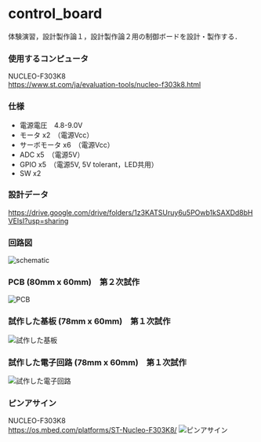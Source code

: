 # control_board

体験演習，設計製作論１，設計製作論２用の制御ボードを設計・製作する．

### 使用するコンピュータ
NUCLEO-F303K8  
https://www.st.com/ja/evaluation-tools/nucleo-f303k8.html

### 仕様
- 電源電圧　4.8-9.0V
- モータ x2　（電源Vcc）
- サーボモータ x6　（電源Vcc）
- ADC x5　（電源5V）
- GPIO x5　（電源5V, 5V tolerant，LED共用）
- SW x2 

### 設計データ
https://drive.google.com/drive/folders/1z3KATSUruy6u5POwb1kSAXDd8bHVEIsI?usp=sharing

### 回路図
![schematic](https://user-images.githubusercontent.com/5755200/76876321-1d68d400-68b5-11ea-8c4b-60103e7d5fce.png)

### PCB (80mm x 60mm)　第２次試作
![PCB](https://user-images.githubusercontent.com/5755200/77709650-240eee00-700f-11ea-80ff-068650c9eb33.png)

### 試作した基板 (78mm x 60mm)　第１次試作
![試作した基板](https://user-images.githubusercontent.com/5755200/77500977-f05e8780-6e99-11ea-8044-f5561df626a3.jpg)

### 試作した電子回路 (78mm x 60mm)　第１次試作
![試作した電子回路](https://user-images.githubusercontent.com/5755200/77592671-0752b780-6f36-11ea-9e7c-c03a013f7922.jpg)

### ピンアサイン
NUCLEO-F303K8  
https://os.mbed.com/platforms/ST-Nucleo-F303K8/
![ピンアサイン](https://os.mbed.com/media/uploads/bcostm/nucleo_f303k8_2017_10_10.png)
